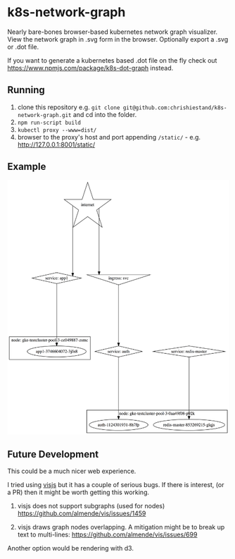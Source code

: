 # k8s-network-graph
Nearly bare-bones browser-based kubernetes network graph visualizer. View the network graph in .svg form in the browser. Optionally export a .svg or .dot file.

If you want to generate a kubernetes based .dot file on the fly check out <https://www.npmjs.com/package/k8s-dot-graph> instead.

## Running

1. clone this repository e.g. `git clone git@github.com:chrishiestand/k8s-network-graph.git` and cd into the folder.
2. `npm run-script build`
3. `kubectl proxy --www=dist/`
4. browser to the proxy's host and port appending `/static/` - e.g. <http://127.0.0.1:8001/static/>

## Example
![Example output](https://github.com/chrishiestand/node-k8s-dot-graph/raw/master/test/screenshot.png)

## Future Development

This could be a much nicer web experience.

I tried using [visjs](http://visjs.org/) but it has a couple of serious bugs. If there is interest, (or a PR) then it might be worth getting this working.

1. visjs does not support subgraphs (used for nodes)
 https://github.com/almende/vis/issues/1459

2. visjs draws graph nodes overlapping. A mitigation might be to break up text to multi-lines:
  https://github.com/almende/vis/issues/699

Another option would be rendering with d3.
